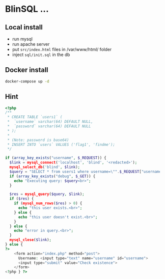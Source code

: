 # BlinSQL ...

## Local install

- run mysql
- run apache server
- put `src/index.html` files in /var/www/html/ folder
- inject `sql/init.sql` in the db

## Docker install

```bash
docker-compose up -d
```

## Hint

```php
<?php
/**
 * CREATE TABLE `users1` (
 *  `username` varchar(64) DEFAULT NULL,
 *  `password` varchar(64) DEFAULT NULL
 * );
 * 
 * (Note: password is base64)
 * INSERT INTO `users` VALUES ('flag1', 'findme');
 */

if (array_key_exists("username", $_REQUEST)) {
  $link = mysql_connect('localhost', 'blind', '<redacted>');
  mysql_select_db('blind', $link);
  $query = "SELECT * from users1 where username=\"".$_REQUEST["username"]."\"";
  if (array_key_exists("debug", $_GET)) {
    echo "Executing query: $query<br>";
  }

  $res = mysql_query($query, $link);
  if ($res) {
    if (mysql_num_rows($res) > 0) {
      echo "this user exists.<br>";
    } else {
      echo "this user doesn't exist.<br>";
    }
  } else {
    echo "error in query.<br>";
  }
  mysql_close($link);
} else {
?>
    <form action="index.php" method="post">
      Username: <input type="text" name="username" id="username">
      <input type="submit" value="Check existence">
    </form>
<?php } ?>
```
